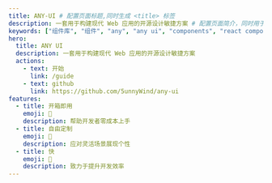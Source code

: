 ```yaml
---
title: ANY-UI # 配置页面标题,同时生成 <title> 标签
description: 一套用于构建现代 Web 应用的开源设计敏捷方案 # 配置页面简介，同时用于生成 <meta> 标签
keywords: ["组件库", "组件", "any", "any ui", "components", "react components"] # 配置页面关键词，同时用于生成 <meta> 标签
hero:
  title: ANY UI
  description: 一套用于构建现代 Web 应用的开源设计敏捷方案
  actions:
    - text: 开始
      link: /guide
    - text: github
      link: https://github.com/5unnyWind/any-ui
features:
  - title: 开箱即用
    emoji: 💎
    description: 帮助开发者零成本上手
  - title: 自由定制
    emoji: 🌈
    description: 应对灵活场景展现个性
  - title: 快
    emoji: 🚀
    description: 致力于提升开发效率
---
```


<!-- any-ui -->
